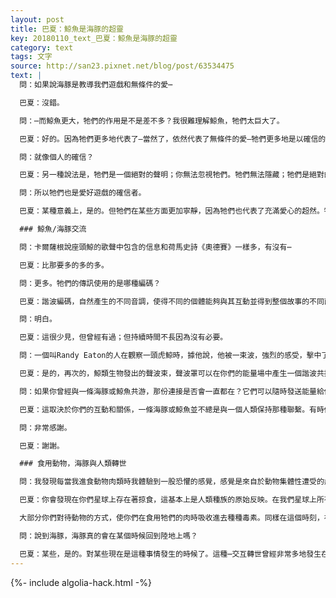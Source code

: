 ```yaml
---
layout: post
title: 巴夏：鯨魚是海豚的超靈
key: 20180110_text_巴夏：鯨魚是海豚的超靈
category: text
tags: 文字
source: http://san23.pixnet.net/blog/post/63534475
text: |
  問：如果說海豚是教導我們遊戲和無條件的愛⋯

  巴夏：沒錯。

  問：⋯而鯨魚更大，牠們的作用是不是差不多？我很難理解鯨魚，牠們太巨大了。

  巴夏：好的。因為牠們更多地代表了—當然了，依然代表了無條件的愛—牠們更多地是以確信的方式呈現。明白嗎？確信。

  問：就像個人的確信？

  巴夏：另一種說法是，牠們是一個絕對的聲明；你無法忽視牠們。牠們無法隱藏；牠們是絕對的確信。牠們是更高⋯是許多海豚的超靈的顯化。也就是鯨魚。有許多的方式可以呈現多種不同的確信。但基本上那就是牠們的基本象徵：確信。

  問：所以牠們也是愛好遊戲的確信者。

  巴夏：某種意義上，是的。但牠們在某些方面更加寧靜，因為牠們也代表了充滿愛心的超然。牠們只是覺知，僅此而已。牠們只是知道。好。非常感謝。分享！

  ### 鯨魚/海豚交流

  問：卡爾薩根說座頭鯨的歌聲中包含的信息和荷馬史詩《奧德賽》一樣多，有沒有⋯

  巴夏：比那要多的多的多。

  問：更多。牠們的傳訊使用的是哪種編碼？

  巴夏：諧波編碼，自然產生的不同音調，使得不同的個體能夠與其互動並得到整個故事的不同面向。必須極度開放地接收才能一次性獲得整個故事，類似於靈體之間的交流—更加的心靈感應。如果某個聲信標被用來從全息聲音故事中提取信息的話，只有某個單一方面會被恢復，整個故事極度交織複雜。你們星球上曾經有鯨魚發出過聲音全息結構，複雜到包含等同於你們的國會圖書館那麼多的信息。明白嗎？

  問：明白。

  巴夏：這很少見，但曾經有過；但持續時間不長因為沒有必要。

  問：一個叫Randy Eaton的人在觀察一頭虎鯨時，據他說，他被一束波，強烈的感受，擊中了。從那之後他可以直接用心電感應交流了。

  巴夏：是的，再次的，鯨類生物發出的聲波束，聲波罩可以在你們的能量場中產生一個諧波共振，甚至可以實質性的改變你們，使你們與其（發出該聲場的意識）處於同步和諧狀態。共振就是秘訣，而且很容易理解，就像一個音叉可以產生一個諧波共振，與另一個音叉產生共振，使該音叉與第一個音叉和諧共鳴。一隻鯨魚也能對你的人體這麼做，喚醒你們內的許多屬性。這就是為什麼與海豚和鯨魚一起游泳對你們有益；它們以有益的方式觸碰你們。牠們的振動頻率打開你們內的記憶通道，讓你們打開心電感應的天賦。這就是為什麼我們經常推薦這個方法。

  問：如果你曾經與一條海豚或鯨魚共游，那份連接是否會一直都在？它們可以隨時發送能量給你？

  巴夏：這取決於你們的互動和關係，一條海豚或鯨魚並不總是與一個人類保持那種聯繫。有時候需要有不同的親密感，或不同的情境使得這樣的聯繫必要到那種程度。永遠都有某種識別方法，但它可能維持在一個較低的層次，直到某些事件或需要使得該聯繫被強化。鯨魚和海豚永遠都會感知到何時這有必要發生。有的時候那個人類也能感覺到。

  問：非常感謝。

  巴夏：謝謝。

  ### 食用動物，海豚與人類轉世

  問：我發現每當我進食動物肉類時我體驗到一股恐懼的感覺，感覺是來自於動物集體性遭受的痛苦。你會建議食用動物的肉嗎？

  巴夏：你會發現在你們星球上存在著掠食，這基本上是人類種族的原始反映。在我們星球上所有動物都是共生的—牠們彼此學習，我們向它們學習。你們星球上存在著某些情境和情形，高度反映出整合、意願、校準、靈性尊重，這種交換被動物免費地給與你們，如在過去曾有過的一樣。你們星球上現在大部分的情況，完全不再是這種性質了。

  大部分你們對待動物的方式，使你們在食用牠們的肉時吸收進去種種毒素。同樣在這個時刻，在許多你們的轉變中，你們變得更稀薄，更少的具有物質性，對沉重物質的攝取真的不再如過去那麼必要了，顯然也不再是過去的那種方式了。所以，一般而言，在這個時間—我們不建議。但你們會發現可能會有少數例外的情形，但那仍然是相互交換和尊重的舊的模型，畢竟，別忘了，牠們也曾經以你們為食。

  問：說到海豚，海豚真的會在某個時候回到陸地上嗎？

  巴夏：某些，是的。對某些現在是這種事情發生的時候了。這種⋯交互轉世曾經非常多地發生在—亞特蘭蒂斯時代，一世轉世為人，然後轉世為海豚，然後再轉世成人，然後再調換⋯這種情況停止了一段時間，主要是在亞特蘭蒂斯毀滅之後，讓那些靈魂從頭整頓，學習那些課程，為什麼會發生這樣的毀滅。但是現在，你們正在接近週期的末尾，某些交換又再次開始發生，某些曾經轉世為人類的個體現在開始轉世為海豚，反之亦然，如你所言。
---
```


{%- include algolia-hack.html -%}
